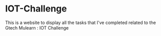 # IOT-Challenge
This is a website to display all the tasks that I've completed related to the Gtech Mulearn : IOT Challenge
